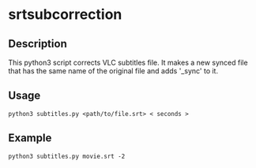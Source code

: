 # srtsubcorrection
## Description
This python3 script corrects VLC subtitles file.
It makes a new synced file that has the same name of the original file and adds '_sync' to it.
## Usage
```python3 subtitles.py <path/to/file.srt> < seconds >```
## Example
```python3 subtitles.py movie.srt -2```

